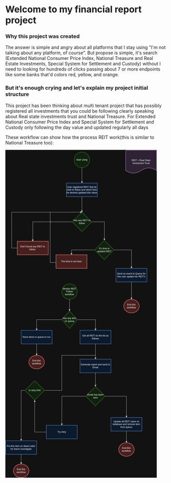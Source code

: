 # Welcome to my financial report project

### Why this project was created

The answer is simple and angry about all platforms that I stay using
"I'm not talking about any platform, of course". 
But propose is simple, it's search (Extended National Consumer Price Index, National Treasure
and Real Estate Investments, Special System for Settlement and Custody) without I need to looking for hundreds of 
clicks passing about 7 or more endpoints like some banks that'd colors red, yellow, and orange.

### But it's enough crying and let's explain my project initial structure

This project has been thinking about multi tenant project that has possibly registered
all investments that you could be following clearly speaking about Real state investments trust and National Treasure.
For Extended National Consumer Price Index and Special System 
for Settlement and Custody only following the day value and updated regularly all days

These workflow can show how the process REIT work(this is similar to National Treasure too):

![FinancialReportREITWorkFlow.drawio.png](https://github.com/GUSTAVPEREIRA/FinancialReport/blob/main/FinancialReportREITWorkFlow.drawio.png)